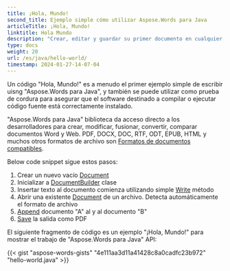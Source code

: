 ```yaml
---
title: ¡Hola, Mundo!
second_title: Ejemplo simple cómo utilizar Aspose.Words para Java
articleTitle: ¡Hola, Mundo!
linktitle: Hola Mundo
description: "Crear, editar y guardar su primer documento en cualquier formato compatible Aspose.Words para Java para experimentar su simplicidad y poder en Java."
type: docs
weight: 20
url: /es/java/hello-world/
timestamp: 2024-01-27-14-07-04
---
```


Un código "Hola, Mundo!" es a menudo el primer ejemplo simple de escribir uisng "Aspose.Words para Java", y también se puede utilizar como prueba de cordura para asegurar que el software destinado a compilar o ejecutar código fuente está correctamente instalado.

"Aspose.Words para Java" biblioteca da acceso directo a los desarrolladores para crear, modificar, fusionar, convertir, comparar documentos Word y Web. PDF, DOCX, DOC, RTF, ODT, EPUB, HTML y muchos otros formatos de archivo son [Formatos de documentos compatibles](/words/es/java/supported-document-formats/).

Below code snippet sigue estos pasos:

1. Crear un nuevo vacío [Document](https://reference.aspose.com/words/java/com.aspose.words/document/)
1. Inicializar a [DocumentBuilder](https://reference.aspose.com/words/java/com.aspose.words/documentbuilder/) clase
1. Insertar texto al documento comienza utilizando simple [Write](https://reference.aspose.com/words/java/com.aspose.words/documentbuilder/#write-java.lang.String) método
1. Abrir una existente [Document](https://reference.aspose.com/words/java/com.aspose.words/document/#Document-java.lang.String) de un archivo. Detecta automáticamente el formato de archivo
1. [Append](https://reference.aspose.com/words/java/com.aspose.words/document/#appendDocument-com.aspose.words.Document-int) documento "A" al y al documento "B"
1. [Save](https://reference.aspose.com/words/java/com.aspose.words/document/#save-java.lang.String) la salida como PDF

El siguiente fragmento de código es un ejemplo "¡Hola, Mundo!" para mostrar el trabajo de "Aspose.Words para Java" API:

{{< gist "aspose-words-gists" "4e111aa3d11a41428c8a0cadfc23b972" "hello-world.java" >}}
